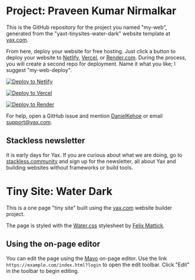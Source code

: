 # Project: Praveen Kumar Nirmalkar

This is the GitHub repository for the project you named "my-web", generated from the "yaxt-tinysites-water-dark" website template at [yax.com](https://yax.com).

From here, deploy your website for free hosting. Just click a button to deploy your website to [Netlify](https://www.netlify.com/), [Vercel](https://vercel.com/), or [Render.com](https://render.com/). During the process, you will create a second repo for deployment. Name it what you like; I suggest "my-web-deploy".

[![Deploy to Netlify](https://www.netlify.com/img/deploy/button.svg)](https://app.netlify.com/start/deploy?repository=https://github.com/mepkn/my-web)

[![Deploy to Vercel](https://vercel.com/button)](https://vercel.com/import/project?template=https://github.com/mepkn/my-web)

[![Deploy to Render](https://render.com/images/deploy-to-render-button.svg)](https://render.com/deploy)

For help, open a GitHub issue and mention [DanielKehoe](https://github.com/DanielKehoe) or email [support@yax.com](mailto:support@yax.com?subject=[GitHub]%20my-web).

## Stackless newsletter

It is early days for Yax. If you are curious about what we are doing, go to [stackless.community](https://stackless.community/) and sign up for the newsletter, all about Yax and building websites without frameworks or build tools.



# Tiny Site: Water Dark

This is a one page "tiny site" built using the [yax.com](https://yax.com/) website builder project.

The page is styled with the [Water.css](https://watercss.kognise.dev/) stylesheet by [Felix Mattick](https://kognise.dev/).

## Using the on-page editor

You can edit the page using the [Mavo](https://mavo.io/) on-page editor. Use the link `https://example.com/index.html?login` to open the edit toolbar. Click "Edit" in the toolbar to begin editing.
